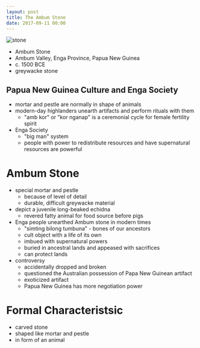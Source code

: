 ```yaml
---
layout: post
title: The Ambum Stone
date: 2017-09-11 00:00
---
```


![stone]

* Ambum Stone
* Ambum Valley, Enga Province, Papua New Guinea
* c. 1500 BCE
* greywacke stone

## Papua New Guinea Culture and Enga Society
* mortar and pestle are normally in shape of animals
* modern-day highlanders unearth artifacts and perform rituals with them
  * "amb kor" or "kor nganap" is a ceremonial cycle for female fertility spirit
* Enga Society
  * "big man" system
  * people with power to redistribute resources and have supernatural resources are powerful

# Ambum Stone
* special mortar and pestle
  * because of level of detail
  * durable, difficult greywacke material
* depict a juvenile long-beaked echidna
  * revered fatty animal for food source before pigs
* Enga people unearthed Ambum stone in modern times
  * "simting bilong tumbuna" - bones of our ancestors
  * cult object with a life of its own
  * imbued with supernatural powers
  * buried in ancestral lands and appeased with sacrifices
  * can protect lands
* controversy
  * accidentally dropped and broken
  * questioned the Australian possession of Papa New Guinean artifact
  * exoticized artifact
  * Papua New Guinea has more negotiation power

# Formal Characteristsic
* carved stone
* shaped like mortar and pestle
* in form of an animal

[stone]: http://2.bp.blogspot.com/-JoAyU8AH4FI/VFzeF4-tLpI/AAAAAAAAEPc/Y5uutwF9DGA/s1600/Ambum.jpg
